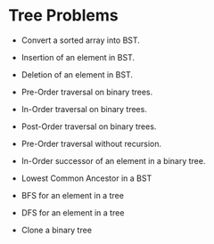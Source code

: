Tree Problems
=============

* Convert a sorted array into BST.
* Insertion of an element in BST.
* Deletion of an element in BST.

* Pre-Order traversal on binary trees.
* In-Order traversal on binary trees.
* Post-Order traversal on binary trees.

* Pre-Order traversal without recursion.

* In-Order successor of an element in a binary tree.
* Lowest Common Ancestor in a BST

* BFS for an element in a tree
* DFS for an element in a tree

* Clone a binary tree
